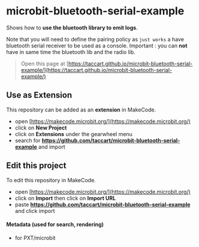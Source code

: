 # microbit-bluetooth-serial-example

Shows how to **use the bluetooth library to emit logs**.

Note that you will need to define the pairing policy as `just works` a have  bluetooth serial receiver to be used as a console.
Important : you can **not** have in same time the bluetooth lib and the radio lib.


> Open this page at [https://taccart.github.io/microbit-bluetooth-serial-example/](https://taccart.github.io/microbit-bluetooth-serial-example/)

## Use as Extension

This repository can be added as an **extension** in MakeCode.

* open [https://makecode.microbit.org/](https://makecode.microbit.org/)
* click on **New Project**
* click on **Extensions** under the gearwheel menu
* search for **https://github.com/taccart/microbit-bluetooth-serial-example** and import

## Edit this project

To edit this repository in MakeCode.

* open [https://makecode.microbit.org/](https://makecode.microbit.org/)
* click on **Import** then click on **Import URL**
* paste **https://github.com/taccart/microbit-bluetooth-serial-example** and click import

#### Metadata (used for search, rendering)

* for PXT/microbit
<script src="https://makecode.com/gh-pages-embed.js"></script><script>makeCodeRender("{{ site.makecode.home_url }}", "{{ site.github.owner_name }}/{{ site.github.repository_name }}");</script>
